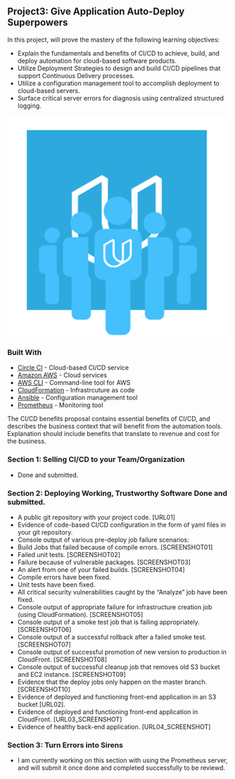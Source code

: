 ## Project3: Give Application Auto-Deploy Superpowers

In this project, will prove the mastery of the following learning objectives:

- Explain the fundamentals and benefits of CI/CD to achieve, build, and deploy automation for cloud-based software products.
- Utilize Deployment Strategies to design and build CI/CD pipelines that support Continuous Delivery processes.
- Utilize a configuration management tool to accomplish deployment to cloud-based servers.
- Surface critical server errors for diagnosis using centralized structured logging.

![Diagram of CI/CD Pipeline we will be building.](udapeople.png)

### Built With

- [Circle CI](www.circleci.com) - Cloud-based CI/CD service
- [Amazon AWS](https://aws.amazon.com/) - Cloud services
- [AWS CLI](https://aws.amazon.com/cli/) - Command-line tool for AWS
- [CloudFormation](https://aws.amazon.com/cloudformation/) - Infrastrcuture as code
- [Ansible](https://www.ansible.com/) - Configuration management tool
- [Prometheus](https://prometheus.io/) - Monitoring tool

The CI/CD benefits proposal contains essential benefits of CI/CD, and describes the business context that will benefit from the automation tools. Explanation should include benefits that translate to revenue and cost for the business.

### Section 1: Selling CI/CD to your Team/Organization  
- Done and submitted.

### Section 2: Deploying Working, Trustworthy Software  Done and submitted.

- A public git repository with your project code. [URL01]
- Evidence of code-based CI/CD configuration in the form of yaml files in your git repository.
- Console output of various pre-deploy job failure scenarios:
- Build Jobs that failed because of compile errors. [SCREENSHOT01]
- Failed unit tests. [SCREENSHOT02]
- Failure because of vulnerable packages. [SCREENSHOT03]
- An alert from one of your failed builds. [SCREENSHOT04]
- Compile errors have been fixed.
- Unit tests have been fixed.
- All critical security vulnerabilities caught by the “Analyze” job have been fixed.
- Console output of appropriate failure for infrastructure creation job (using CloudFormation). [SCREENSHOT05]
- Console output of a smoke test job that is failing appropriately. [SCREENSHOT06]
- Console output of a successful rollback after a failed smoke test. [SCREENSHOT07]
- Console output of successful promotion of new version to production in CloudFront. [SCREENSHOT08]
- Console output of successful cleanup job that removes old S3 bucket and EC2 instance. [SCREENSHOT09]
- Evidence that the deploy jobs only happen on the master branch. [SCREENSHOT10]
- Evidence of deployed and functioning front-end application in an S3 bucket [URL02].
- Evidence of deployed and functioning front-end application in CloudFront. [URL03_SCREENSHOT]
- Evidence of healthy back-end application. [URL04_SCREENSHOT]


### Section 3: Turn Errors into Sirens
- I am currently working on this section with using the Prometheus server, and will submit it once done and completed successfully to be reviewd.





